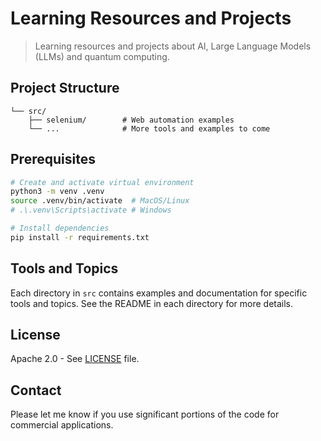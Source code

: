 # Learning Resources and Projects

> Learning resources and projects about AI, Large Language Models (LLMs) and quantum computing.

## Project Structure

```plaintext
└── src/
    ├── selenium/        # Web automation examples
    └── ...              # More tools and examples to come
```

## Prerequisites

```bash
# Create and activate virtual environment
python3 -m venv .venv
source .venv/bin/activate  # MacOS/Linux
# .\.venv\Scripts\activate # Windows

# Install dependencies
pip install -r requirements.txt
```

## Tools and Topics

Each directory in `src` contains examples and documentation for specific tools and topics. See the README in each directory for more details.

## License

Apache 2.0 - See [LICENSE](LICENSE) file.

## Contact

Please let me know if you use significant portions of the code for commercial applications.